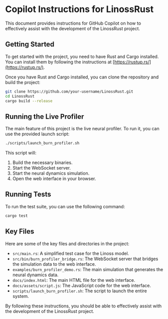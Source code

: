 # Copilot Instructions for LinossRust

This document provides instructions for GitHub Copilot on how to effectively assist with the development of the LinossRust project.

## Getting Started

To get started with the project, you need to have Rust and Cargo installed. You can install them by following the instructions at [https://rustup.rs/](https://rustup.rs/).

Once you have Rust and Cargo installed, you can clone the repository and build the project:

```bash
git clone https://github.com/your-username/LinossRust.git
cd LinossRust
cargo build --release
```

## Running the Live Profiler

The main feature of this project is the live neural profiler. To run it, you can use the provided launch script:

```bash
./scripts/launch_burn_profiler.sh
```

This script will:

1.  Build the necessary binaries.
2.  Start the WebSocket server.
3.  Start the neural dynamics simulation.
4.  Open the web interface in your browser.

## Running Tests

To run the test suite, you can use the following command:

```bash
cargo test
```

## Key Files

Here are some of the key files and directories in the project:

*   `src/main.rs`: A simplified test case for the Linoss model.
*   `src/bin/burn_profiler_bridge.rs`: The WebSocket server that bridges the simulation data to the web interface.
*   `examples/burn_profiler_demo.rs`: The main simulation that generates the neural dynamics data.
*   `docs/index.html`: The main HTML file for the web interface.
*   `docs/assets/script.js`: The JavaScript code for the web interface.
*   `scripts/launch_burn_profiler.sh`: The script to launch the entire system.

By following these instructions, you should be able to effectively assist with the development of the LinossRust project.
